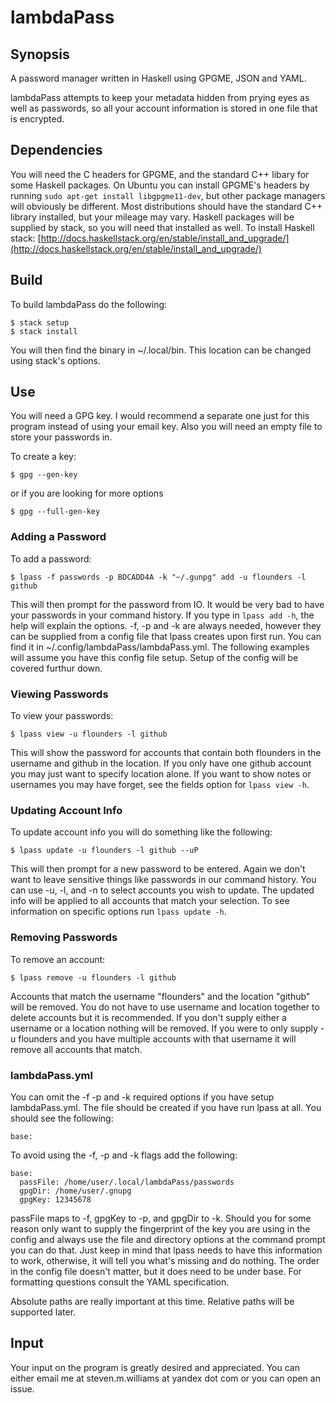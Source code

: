 # lambdaPass

## Synopsis

A password manager written in Haskell using GPGME, JSON and YAML.

lambdaPass attempts to keep your metadata hidden from prying eyes
as well as passwords, so all your account information is stored in
one file that is encrypted.

## Dependencies

You will need the C headers for GPGME, and the standard C++ libary
for some Haskell packages. On Ubuntu you can install GPGME's headers
by running `sudo apt-get install libgpgme11-dev`, but other package
managers will obviously be different. Most distributions should have
the standard C++ library installed, but your mileage may vary. Haskell
packages will be supplied by stack, so you will need that installed
as well. To install Haskell stack: 
[http://docs.haskellstack.org/en/stable/install_and_upgrade/](http://docs.haskellstack.org/en/stable/install_and_upgrade/)

## Build

To build lambdaPass do the following:

```
$ stack setup
$ stack install
```

You will then find the binary in ~/.local/bin. This location can be
changed using stack's options.

## Use

You will need a GPG key. I would recommend a separate one just for this
program instead of using your email key. Also you will need an empty
file to store your passwords in.

To create a key:

```
$ gpg --gen-key
```

or if you are looking for more options

```
$ gpg --full-gen-key
```

### Adding a Password

To add a password:

```
$ lpass -f passwords -p BDCADD4A -k "~/.gunpg" add -u flounders -l github
```

This will then prompt for the password from IO. It would be very bad to
have your passwords in your command history. If you type in `lpass add -h`, the
help will explain the options. -f, -p and -k are always needed, however they 
can be supplied from a config file that lpass creates upon first run. You can
find it in ~/.config/lambdaPass/lambdaPass.yml. The following examples will
assume you have this config file setup. Setup of the config will be covered
furthur down.

### Viewing Passwords

To view your passwords:

```
$ lpass view -u flounders -l github
```

This will show the password for accounts that contain both flounders in the
username and github in the location. If you only have one github account
you may just want to specify location alone. If you want to show notes or
usernames you may have forget, see the fields option for `lpass view -h`.

### Updating Account Info

To update account info you will do something like the following:

```
$ lpass update -u flounders -l github --uP
```

This will then prompt for a new password to be entered. Again we don't want to
leave sensitive things like passwords in our command history. You can use -u,
-l, and -n to select accounts you wish to update. The updated info will be
applied to all accounts that match your selection. To see information on
specific options run `lpass update -h`.

### Removing Passwords

To remove an account:

```
$ lpass remove -u flounders -l github
```

Accounts that match the username "flounders" and the location "github" will be
removed. You do not have to use username and location together to delete accounts
but it is recommended. If you don't supply either a username or a location
nothing will be removed. If you were to only supply -u flounders and you have
multiple accounts with that username it will remove all accounts that match.

### lambdaPass.yml

You can omit the -f -p and -k required options if you have setup lambdaPass.yml.
The file should be created if you have run lpass at all. You should see the
following:

```
base:
```

To avoid using the -f, -p and -k flags add the following:

```
base:
  passFile: /home/user/.local/lambdaPass/passwords
  gpgDir: /home/user/.gnupg
  gpgKey: 12345678
```

passFile maps to -f, gpgKey to -p, and gpgDir to -k. Should you for some reason
only want to supply the fingerprint of the key you are using in the config and
always use the file and directory options at the command prompt you can do that.
Just keep in mind that lpass needs to have this information to work, otherwise,
it will tell you what's missing and do nothing. The order in the config file
doesn't matter, but it does need to be under base. For formatting questions
consult the YAML specification.

Absolute paths are really important at this time. Relative paths will be supported
later.

## Input

Your input on the program is greatly desired and appreciated. You can either email
me at steven.m.williams at yandex dot com or you can open an issue.
